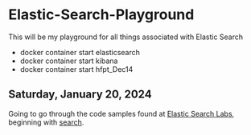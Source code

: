 # Elastic-Search-Playground

This will be my playground for all things associated with Elastic Search

* docker container start elasticsearch
* docker container start kibana
* docker container start hfpt_Dec14

## Saturday, January 20, 2024

Going to go through the code samples found at [Elastic Search Labs](https://github.com/elastic/elasticsearch-labs), beginning with [search](https://github.com/elastic/elasticsearch-labs/tree/main/notebooks/search).
